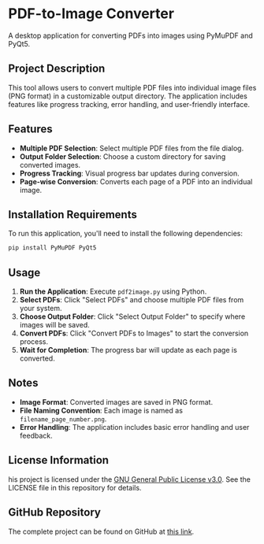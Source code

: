 # PDF-to-Image Converter

A desktop application for converting PDFs into images using PyMuPDF and PyQt5.

## Project Description
This tool allows users to convert multiple PDF files into individual image files (PNG format) in a customizable output directory. The application includes features like progress tracking, error handling, and user-friendly interface.

## Features

- **Multiple PDF Selection**: Select multiple PDF files from the file dialog.
- **Output Folder Selection**: Choose a custom directory for saving converted images.
- **Progress Tracking**: Visual progress bar updates during conversion.
- **Page-wise Conversion**: Converts each page of a PDF into an individual image.

## Installation Requirements
To run this application, you'll need to install the following dependencies:

```bash
pip install PyMuPDF PyQt5
```

## Usage

1. **Run the Application**: Execute `pdf2image.py` using Python.
2. **Select PDFs**: Click "Select PDFs" and choose multiple PDF files from your system.
3. **Choose Output Folder**: Click "Select Output Folder" to specify where images will be saved.
4. **Convert PDFs**: Click "Convert PDFs to Images" to start the conversion process.
5. **Wait for Completion**: The progress bar will update as each page is converted.

## Notes
- **Image Format**: Converted images are saved in PNG format.
- **File Naming Convention**: Each image is named as `filename_page_number.png`.
- **Error Handling**: The application includes basic error handling and user feedback.

## License Information  
his project is licensed under the [GNU General Public License v3.0](https://github.com/Harshuqt/Pdf-to-Image-Converter/blob/main/LICENSE). See the LICENSE file in this repository for details.

## GitHub Repository  
The complete project can be found on GitHub at [this link](https://github.com/Harshuqt/Pdf-to-Image-Converter).
